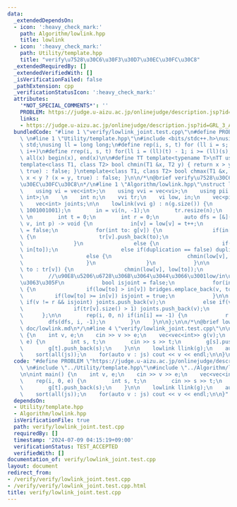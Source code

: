```yaml
---
data:
  _extendedDependsOn:
  - icon: ':heavy_check_mark:'
    path: Algorithm/lowlink.hpp
    title: lowlink
  - icon: ':heavy_check_mark:'
    path: Utility/template.hpp
    title: "verify\u7528\u30C6\u30F3\u30D7\u30EC\u30FC\u30C8"
  _extendedRequiredBy: []
  _extendedVerifiedWith: []
  _isVerificationFailed: false
  _pathExtension: cpp
  _verificationStatusIcon: ':heavy_check_mark:'
  attributes:
    '*NOT_SPECIAL_COMMENTS*': ''
    PROBLEM: https://judge.u-aizu.ac.jp/onlinejudge/description.jsp?id=GRL_3_A
    links:
    - https://judge.u-aizu.ac.jp/onlinejudge/description.jsp?id=GRL_3_A
  bundledCode: "#line 1 \"verify/lowlink_joint.test.cpp\"\n#define PROBLEM \"https://judge.u-aizu.ac.jp/onlinejudge/description.jsp?id=GRL_3_A\"\
    \ \n#line 1 \"Utility/template.hpp\"\n#include <bits/stdc++.h>\nusing namespace\
    \ std;\nusing ll = long long;\n#define rep(i, s, t) for (ll i = s; i < (ll)(t);\
    \ i++)\n#define rrep(i, s, t) for(ll i = (ll)(t) - 1; i >= (ll)(s); i--)\n#define\
    \ all(x) begin(x), end(x)\n\n#define TT template<typename T>\nTT using vec = vector<T>;\n\
    template<class T1, class T2> bool chmin(T1 &x, T2 y) { return x > y ? (x = y,\
    \ true) : false; }\ntemplate<class T1, class T2> bool chmax(T1 &x, T2 y) { return\
    \ x < y ? (x = y, true) : false; }\n\n/*\n@brief verify\u7528\u30C6\u30F3\u30D7\
    \u30EC\u30FC\u30C8\n*/\n#line 1 \"Algorithm/lowlink.hpp\"\nstruct lowlink {\n\
    \    using vi = vec<int>;\n    using vvi = vec<vi>;\n    using pii = pair<int,\
    \ int>;\n    \n    int n;\n    vvi tr;\n    vi low, in;\n    vec<pii> bridges;\n\
    \    vec<int> joints;\n\n    lowlink(vvi g) : n(g.size()) {\n        low = vi(n,\
    \ 1001001001);\n        in = vi(n, -1);\n        tr.resize(n);\n    \n       \
    \ \n        int t = 0;\n        int r = 0;\n        auto dfs = [&](auto f, int\
    \ v, int p) -> void {\n            in[v] = low[v] = t++;\n            bool duplication\
    \ = false;\n            for(int to: g[v]) {\n                if(in[to] == -1)\
    \ {\n                    tr[v].push_back(to);\n                    f(f, to, v);\n\
    \                }\n                else {\n                    if(to != p) chmin(low[v],\
    \ in[to]);\n                    else if(duplication == false) duplication = true;\n\
    \                    else {\n                        chmin(low[v], in[to]);\n\
    \                    }\n                }\n            }\n\n            for(int\
    \ to : tr[v]) {\n                chmin(low[v], low[to]);\n            }\n    \
    \        //\u90E8\u5206\u6728\u306B\u3064\u3044\u3066\u3001low/in\u304C\u6C42\u307E\
    \u3063\u305F\n            bool isjoint = false;\n            for(int to : tr[v])\
    \ {\n                if(low[to] > in[v]) bridges.emplace_back(v, to);\n      \
    \          if(low[to] >= in[v]) isjoint = true;\n            }\n\n           \
    \ if(v != r && isjoint) joints.push_back(v);\n            else if(v == r) {\n\
    \                if(tr[v].size() > 1) joints.push_back(v);\n            }\n  \
    \      };\n\n        rep(i, 0, n) if(in[i] == -1) {\n            r = i;\n    \
    \        dfs(dfs, i, -1);\n        }\n    }\n\n};\n\n/*\n@brief lowlink\n@docs\
    \ doc/lowlink.md\n*/\n#line 4 \"verify/lowlink_joint.test.cpp\"\n\nint main()\
    \ {\n    int v, e;\n    cin >> v >> e;\n    vec<vec<int>> g(v);\n    rep(i, 0,\
    \ e) {\n        int s, t;\n        cin >> s >> t;\n        g[s].push_back(t);\n\
    \        g[t].push_back(s);\n    }\n\n    lowlink llink(g);\n    auto js = llink.joints;\n\
    \    sort(all(js));\n    for(auto v : js) cout << v << endl;\n\n}\n"
  code: "#define PROBLEM \"https://judge.u-aizu.ac.jp/onlinejudge/description.jsp?id=GRL_3_A\"\
    \ \n#include \"../Utility/template.hpp\"\n#include \"../Algorithm/lowlink.hpp\"\
    \n\nint main() {\n    int v, e;\n    cin >> v >> e;\n    vec<vec<int>> g(v);\n\
    \    rep(i, 0, e) {\n        int s, t;\n        cin >> s >> t;\n        g[s].push_back(t);\n\
    \        g[t].push_back(s);\n    }\n\n    lowlink llink(g);\n    auto js = llink.joints;\n\
    \    sort(all(js));\n    for(auto v : js) cout << v << endl;\n\n}"
  dependsOn:
  - Utility/template.hpp
  - Algorithm/lowlink.hpp
  isVerificationFile: true
  path: verify/lowlink_joint.test.cpp
  requiredBy: []
  timestamp: '2024-07-09 04:15:19+09:00'
  verificationStatus: TEST_ACCEPTED
  verifiedWith: []
documentation_of: verify/lowlink_joint.test.cpp
layout: document
redirect_from:
- /verify/verify/lowlink_joint.test.cpp
- /verify/verify/lowlink_joint.test.cpp.html
title: verify/lowlink_joint.test.cpp
---
```

